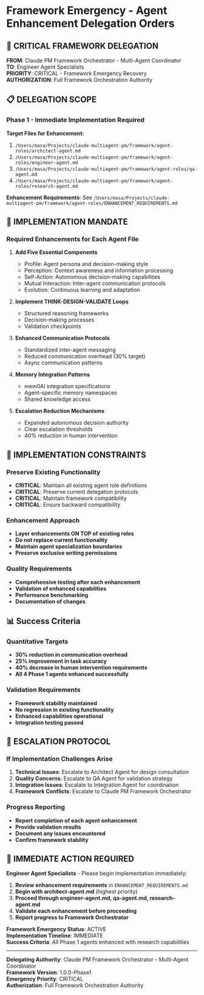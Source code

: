 # Framework Emergency - Agent Enhancement Delegation Orders

## 🚨 CRITICAL FRAMEWORK DELEGATION

**FROM**: Claude PM Framework Orchestrator - Multi-Agent Coordinator  
**TO**: Engineer Agent Specialists  
**PRIORITY**: CRITICAL - Framework Emergency Recovery  
**AUTHORIZATION**: Full Framework Orchestration Authority  

## 📋 DELEGATION SCOPE

### Phase 1 - Immediate Implementation Required

**Target Files for Enhancement:**
1. `/Users/masa/Projects/claude-multiagent-pm/framework/agent-roles/architect-agent.md`
2. `/Users/masa/Projects/claude-multiagent-pm/framework/agent-roles/engineer-agent.md`
3. `/Users/masa/Projects/claude-multiagent-pm/framework/agent-roles/qa-agent.md`
4. `/Users/masa/Projects/claude-multiagent-pm/framework/agent-roles/research-agent.md`

**Enhancement Requirements**: See `/Users/masa/Projects/claude-multiagent-pm/framework/agent-roles/ENHANCEMENT_REQUIREMENTS.md`

## 🎯 IMPLEMENTATION MANDATE

### Required Enhancements for Each Agent File

1. **Add Five Essential Components**
   - Profile: Agent persona and decision-making style
   - Perception: Context awareness and information processing
   - Self-Action: Autonomous decision-making capabilities
   - Mutual Interaction: Inter-agent communication protocols
   - Evolution: Continuous learning and adaptation

2. **Implement THINK-DESIGN-VALIDATE Loops**
   - Structured reasoning frameworks
   - Decision-making processes
   - Validation checkpoints

3. **Enhanced Communication Protocols**
   - Standardized inter-agent messaging
   - Reduced communication overhead (30% target)
   - Async communication patterns

4. **Memory Integration Patterns**
   - mem0AI integration specifications
   - Agent-specific memory namespaces
   - Shared knowledge access

5. **Escalation Reduction Mechanisms**
   - Expanded autonomous decision authority
   - Clear escalation thresholds
   - 40% reduction in human intervention

## 🔧 IMPLEMENTATION CONSTRAINTS

### Preserve Existing Functionality
- **CRITICAL**: Maintain all existing agent role definitions
- **CRITICAL**: Preserve current delegation protocols
- **CRITICAL**: Maintain framework compatibility
- **CRITICAL**: Ensure backward compatibility

### Enhancement Approach
- **Layer enhancements ON TOP of existing roles**
- **Do not replace current functionality**
- **Maintain agent specialization boundaries**
- **Preserve exclusive writing permissions**

### Quality Requirements
- **Comprehensive testing after each enhancement**
- **Validation of enhanced capabilities**
- **Performance benchmarking**
- **Documentation of changes**

## 📊 Success Criteria

### Quantitative Targets
- **30% reduction in communication overhead**
- **25% improvement in task accuracy**
- **40% decrease in human intervention requirements**
- **All 4 Phase 1 agents enhanced successfully**

### Validation Requirements
- **Framework stability maintained**
- **No regression in existing functionality**
- **Enhanced capabilities operational**
- **Integration testing passed**

## 🚀 ESCALATION PROTOCOL

### If Implementation Challenges Arise
1. **Technical Issues**: Escalate to Architect Agent for design consultation
2. **Quality Concerns**: Escalate to QA Agent for validation strategy
3. **Integration Issues**: Escalate to Integration Agent for coordination
4. **Framework Conflicts**: Escalate to Claude PM Framework Orchestrator

### Progress Reporting
- **Report completion of each agent enhancement**
- **Provide validation results**
- **Document any issues encountered**
- **Confirm framework stability**

## 🎯 IMMEDIATE ACTION REQUIRED

**Engineer Agent Specialists** - Please begin implementation immediately:

1. **Review enhancement requirements** in `ENHANCEMENT_REQUIREMENTS.md`
2. **Begin with architect-agent.md** (highest priority)
3. **Proceed through engineer-agent.md, qa-agent.md, research-agent.md**
4. **Validate each enhancement before proceeding**
5. **Report progress to Framework Orchestrator**

**Framework Emergency Status**: ACTIVE  
**Implementation Timeline**: IMMEDIATE  
**Success Criteria**: All Phase 1 agents enhanced with research capabilities

---

**Delegating Authority**: Claude PM Framework Orchestrator - Multi-Agent Coordinator  
**Framework Version**: 1.0.0-Phase1  
**Emergency Priority**: CRITICAL  
**Authorization**: Full Framework Orchestration Authority